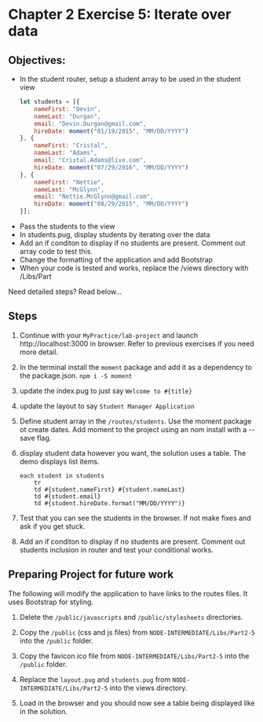 # Chapter 2 Exercise 5: Iterate over data

## Objectives:
* In the student router, setup a student array to be used in the student view
	``` javascript
	let students = [{
		nameFirst: "Devin",
		nameLast: "Durgan",
		email: "Devin.Durgan@gmail.com",
		hireDate: moment("01/19/2015", "MM/DD/YYYY")
	}, {
		nameFirst: "Cristal",
		nameLast: "Adams",
		email: "Cristal.Adams@live.com",
		hireDate: moment("07/29/2016", "MM/DD/YYYY")
	}, {
		nameFirst: "Nettie",
		nameLast: "McGlynn",
		email: "Nettie.McGlynn@gmail.com",
		hireDate: moment("08/29/2015", "MM/DD/YYYY")
	}];
	```
* Pass the students to the view
* In students.pug, display students by iterating over the data 
* Add an if conditon to display if no students are present. Comment out array code to test this.
* Change the formatting of the application and add Bootstrap
* When your code is tested and works, replace the /views directory with /Libs/Part

Need detailed steps?
Read below...

## Steps

1. Continue with your `MyPractice/lab-project` and launch http://localhost:3000 in browser. Refer to previous exercises if you need more detail.

1. In the terminal install the `moment` package and add it as a dependency to the package.json.
`npm i -S moment`

1. update the index.pug to just say `Welcome to #{title}`

1. update the layout to say `Student Manager Application`

1. Define student array in the `/routes/students`. Use the moment package ot create dates. Add moment to the project using an nom install with a --save flag.

1. display student data however you want, the solution uses a table. The demo displays list items.
	```
	each student in students
		tr
		td #{student.nameFirst} #{student.nameLast}
		td #{student.email}
		td #{student.hireDate.format("MM/DD/YYYY")}
	```
1. Test that you can see the students in the browser. If not make fixes and ask if you get stuck.

1. Add an if conditon to display if no students are present. Comment out students inclusion in router and test your conditional works.

## Preparing Project for future work
The following will modify the application to have links to the routes files.
It uses Bootstrap for styling. 

1. Delete the `/public/javascripts` and `/public/stylesheets` directories. 

1. Copy the `/public`  (css and js files) from `NODE-INTERMEDIATE/Libs/Part2-5` into the `/public` folder.

1. Copy the favicon.ico file from `NODE-INTERMEDIATE/Libs/Part2-5` into the `/public` folder.

1. Replace the `layout.pug` and `students.pug` from `NODE-INTERMEDIATE/Libs/Part2-5` into the views directory.

1. Load in the browser and you should now see a table being displayed like in the solution.